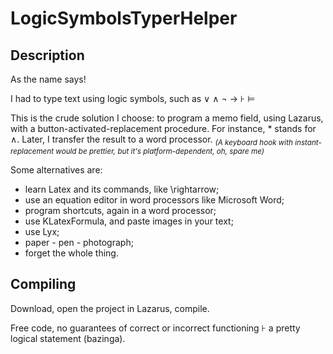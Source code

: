 # LogicSymbolsTyperHelper

## Description 

As the name says! 

I had to type text using logic symbols, such as 
  ∨ ∧ ¬  →   ⊦  ⊨

This is the crude solution I choose: to program a memo field, using Lazarus, with a button-activated-replacement procedure. For instance, * stands for ∧. Later, I transfer the result to a word processor. <sub>*(A keyboard hook with instant-replacement would be prettier, but it's platform-dependent, oh, spare me)*</sub>

Some alternatives are:
- learn Latex and its commands, like \rightarrow;
- use an equation editor in word processors like Microsoft Word;
- program shortcuts, again in a word processor;
- use KLatexFormula, and paste images in your text;
- use Lyx;
- paper - pen - photograph;
- forget the whole thing.

## Compiling

Download, open the project in Lazarus, compile.

Free code, no guarantees of correct or incorrect functioning ⊦ a pretty logical statement (bazinga).
